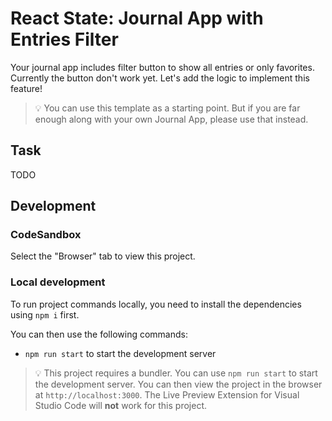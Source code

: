 # React State: Journal App with Entries Filter

Your journal app includes filter button to show all entries or only favorites. Currently the button don't work yet. Let's add the logic to implement this feature!

> 💡 You can use this template as a starting point. But if you are far enough along with your own Journal App, please use that instead.

## Task

TODO

## Development

### CodeSandbox

Select the "Browser" tab to view this project.

### Local development

To run project commands locally, you need to install the dependencies using `npm i` first.

You can then use the following commands:

- `npm run start` to start the development server

> 💡 This project requires a bundler. You can use `npm run start` to start the development server. You can then view the project in the browser at `http://localhost:3000`. The Live Preview Extension for Visual Studio Code will **not** work for this project.
